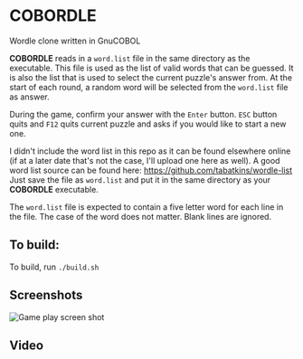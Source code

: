 # COBORDLE
Wordle clone written in GnuCOBOL

**COBORDLE** reads in a ```word.list``` file in the same directory as the executable. This file is used as the list of valid words that can be guessed. It is also the list that is used to select the current puzzle's answer from. At the start of each round, a random word will be selected from the ```word.list``` file as answer. 

During the game, confirm your answer with the ```Enter``` button. ```ESC``` button quits and ```F12``` quits current puzzle and asks if you would like to start a new one.

I didn't include the word list in this repo as it can be found elsewhere online (if at a later date that's not the case, I'll upload one here as well). A good word list source can be found here: https://github.com/tabatkins/wordle-list Just save the file as ```word.list``` and put it in the same directory as your **COBORDLE** executable.

The ```word.list``` file is expected to contain a five letter word for each line in the file. The case of the word does not matter. Blank lines are ignored.

## To build:
To build, run ```./build.sh```

## Screenshots 
![Game play screen shot](https://i.imgur.com/L84ht57.png) 

## Video



